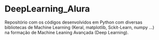# DeepLearning_Alura
 Repositório com os códigos desenvolvidos em Python com diversas bibliotecas de Machine Learning (Keral, matplotlib, Sckit-Learn, numpy ...) na formação de Machine Leaning Avançada (Deep Learning).

